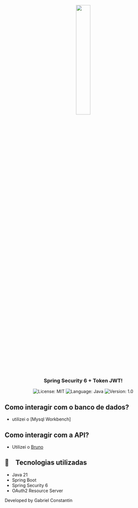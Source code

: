 <p align="center" width="100%">
    <img width="30%" src="https://github.com/buildrun-tech/buildrun-spring-security-jwt-example/blob/main/images/logo2.jpeg"> 
</p>


<h3 align="center">
  Spring Security 6 + Token JWT!
</h3>

<p align="center">

  <img alt="License: MIT" src="https://img.shields.io/badge/license-MIT-%2304D361">
  <img alt="Language: Java" src="https://img.shields.io/badge/language-java-green">
  <img alt="Version: 1.0" src="https://img.shields.io/badge/version-1.0-yellowgreen">


## Como interagir com o banco de dados?
- utilizei o [Mysql Workbench]

## Como interagir com a API?
- Utilizei o [Bruno](https://github.com/usebruno/bruno)

## :rocket: Tecnologias utilizadas

* Java 21
* Spring Boot
* Spring Security 6
* OAuth2 Resource Server

Developed by Gabriel Constantin

